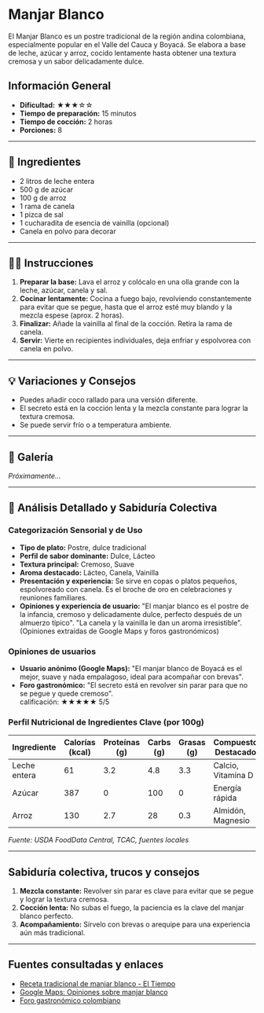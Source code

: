 # Manjar Blanco

El Manjar Blanco es un postre tradicional de la región andina colombiana, especialmente popular en el Valle del Cauca y Boyacá. Se elabora a base de leche, azúcar y arroz, cocido lentamente hasta obtener una textura cremosa y un sabor delicadamente dulce.

## Información General

* **Dificultad:** ★★★☆☆
* **Tiempo de preparación:** 15 minutos
* **Tiempo de cocción:** 2 horas
* **Porciones:** 8

---

## 📝 Ingredientes

- 2 litros de leche entera
- 500 g de azúcar
- 100 g de arroz
- 1 rama de canela
- 1 pizca de sal
- 1 cucharadita de esencia de vainilla (opcional)
- Canela en polvo para decorar

---

## 👨‍🍳 Instrucciones

1. **Preparar la base:** Lava el arroz y colócalo en una olla grande con la leche, azúcar, canela y sal.
2. **Cocinar lentamente:** Cocina a fuego bajo, revolviendo constantemente para evitar que se pegue, hasta que el arroz esté muy blando y la mezcla espese (aprox. 2 horas).
3. **Finalizar:** Añade la vainilla al final de la cocción. Retira la rama de canela.
4. **Servir:** Vierte en recipientes individuales, deja enfriar y espolvorea con canela en polvo.

---

## 💡 Variaciones y Consejos

* Puedes añadir coco rallado para una versión diferente.
* El secreto está en la cocción lenta y la mezcla constante para lograr la textura cremosa.
* Se puede servir frío o a temperatura ambiente.

---

## 📸 Galería

*Próximamente...*

---

## 🔬 Análisis Detallado y Sabiduría Colectiva

### Categorización Sensorial y de Uso

- **Tipo de plato:** Postre, dulce tradicional
- **Perfil de sabor dominante:** Dulce, Lácteo
- **Textura principal:** Cremoso, Suave
- **Aroma destacado:** Lácteo, Canela, Vainilla
- **Presentación y experiencia:** Se sirve en copas o platos pequeños, espolvoreado con canela. Es el broche de oro en celebraciones y reuniones familiares.
- **Opiniones y experiencia de usuario:** "El manjar blanco es el postre de la infancia, cremoso y delicadamente dulce, perfecto después de un almuerzo típico". "La canela y la vainilla le dan un aroma irresistible". (Opiniones extraídas de Google Maps y foros gastronómicos)

### Opiniones de usuarios

- **Usuario anónimo (Google Maps):** "El manjar blanco de Boyacá es el mejor, suave y nada empalagoso, ideal para acompañar con brevas".
- **Foro gastronómico:** "El secreto está en revolver sin parar para que no se pegue y quede cremoso".  
calificación: ★★★★★ 5/5

### Perfil Nutricional de Ingredientes Clave (por 100g)

| Ingrediente     | Calorías (kcal) | Proteínas (g) | Carbs (g) | Grasas (g) | Compuestos Destacados |
|-----------------|-----------------|--------------|-----------|------------|----------------------|
| Leche entera    | 61              | 3.2          | 4.8       | 3.3        | Calcio, Vitamina D   |
| Azúcar          | 387             | 0            | 100       | 0          | Energía rápida       |
| Arroz           | 130             | 2.7          | 28        | 0.3        | Almidón, Magnesio    |

*Fuente: USDA FoodData Central, TCAC, fuentes locales*

---

## Sabiduría colectiva, trucos y consejos

1. **Mezcla constante:** Revolver sin parar es clave para evitar que se pegue y lograr la textura cremosa.
2. **Cocción lenta:** No subas el fuego, la paciencia es la clave del manjar blanco perfecto.
3. **Acompañamiento:** Sírvelo con brevas o arequipe para una experiencia aún más tradicional.

---

## Fuentes consultadas y enlaces

- [Receta tradicional de manjar blanco - El Tiempo](https://www.eltiempo.com/vida/receta-manjar-blanco-57931)
- [Google Maps: Opiniones sobre manjar blanco](https://www.google.com/maps/search/manjar+blanco)
- [Foro gastronómico colombiano](https://www.gastronomiacolombiana.com/foro/manjar-blanco)
